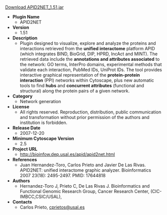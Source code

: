 <a href="APID2NET_1.51.jar">Download APID2NET_1.51.jar</a>

* __Plugin Name__
  * APID2NET
* __Version__
  * 1.51
* __Description__
  * Plugin designed to visualize, explore and analyze the proteins and interactions retrieved from the <b>unified interactome</b> platform APID (which integrates BIND, BioGrid, DIP, HPRD, IncAct and MINT). The retrieved data include the <b>annotations and attributes associated</b> to the network: GO terms, InterPro domains, experimental methods that validate each interaction, PubMed IDs, UniProt IDs. The tool provides interactive graphical representation of the <b>protein-protein interaction</b> (PPI) networks within Cytoscape, plus new automatic tools to find <b>hubs</b> and <b>concurrent attributes</b> (functional and structural) along the protein pairs of a given network.
* __Category__
  * Network generation
* __License__
  * All rights reserved. Reproduction, distribution, public communication and transformation without prior permission of the authors and institution is forbidden.
* __Release Date__
  * 2007-12-20
* __Minimum Cytoscape Version__
  * 2.5
* __Project URL__
  * http://bioinfow.dep.usal.es/apid/apid2net.html
* __References__
  * Juan Hernandez-Toro, Carlos Prieto and Javier De Las Rivas. APID2NET: unified interactome graphic analyzer. Bioinformatics 2007 23(18): 2495-2497. PMID: 17644818
* __Authors__
  * Hernandez-Toro J, Prieto C, De Las Rivas J. Bioinformatics and Functional Genomic Research Group, Cancer Research Center, (CIC-IMBCC,CSIC/USAL), 
* __Contacts__
  * Carlos Prieto, cprietos@usal.es
